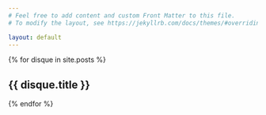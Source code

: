 ```yaml
---
# Feel free to add content and custom Front Matter to this file.
# To modify the layout, see https://jekyllrb.com/docs/themes/#overriding-theme-defaults

layout: default
---
```

{% for disque in site.posts %}
  <article>
    <h2>
      <!-- <a href="{{ post.url }}"> -->
        {{ disque.title }}
      <!-- </a> -->
    </h2>
  </article>
{% endfor %}